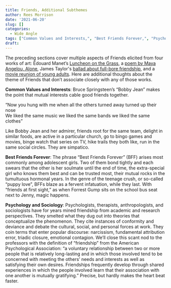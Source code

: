 ```yaml
---
title: Friends, Additional Subthemes
author: Rees Morrison
date: '2021-06-20'
slug: []
categories:
  - Wide Angle
tags: ["Common Values and Interests,", "Best Friends Forever,", "Psychology and Sociology",]
draft: 
---
```


The preceding sections cover multiple aspects of Friends elicited from four works of art:   Édouard Manet’s [Luncheon on the Grass](https://themesfromart.com/post/2021-06-20-friends-luncheon-on-the-grass-a-painting-by-edouard-manet/friendsluncheon/), a [poem by Maya Angelou, Alone](https://themesfromart.com/post/2021-06-20-friends-alone-a-poem-by-maya-angelou/friendsalone/), James Taylor's [ballad about full-bore friendship](https://themesfromart.com/post/2021-06-20-friends-you-ve-got-a-friend-a-song-by-carol-king-sung-by-james-taylor/friendstaylor/), and a [movie reunion of young adults](https://themesfromart.com/post/2021-06-20-friends-the-big-chill-a-movied-directed-by-lawrence-kasdan/friendschill/). Here are additional thoughts about the theme of Friends that don’t associate closely with any of those works.

**Common Values and Interests**: Bruce Springsteen’s “Bobby Jean” makes the point that mutual interests cable good friends together.

“Now you hung with me when all the others turned away turned up their nose  
We liked the same music we liked the same bands we liked the same clothes”    

Like Bobby Jean and her admirer, friends root for the same team, delight in similar foods, are active in a particular church, go to bingo games and movies, binge watch that series on TV, hike trails they both like, run in the same social circles.  They are simpatico.

**Best Friends Forever**:  The phrase “Best Friends Forever” (BFF) arises most commonly among adolescent girls.  Two of them bond tightly and each swears that the other is her soulmate until the end of time, the extra-special girl who knows them best and can be trusted most, their mutual rocks in the tumultuous hormonal years.   In the genre of the teenage crush, or so-called “puppy love”, BFFs blaze as a fervent infatuation, while they last.  With “friends at first sight,” as when Forrest Gump sits on the school bus seat next to Jenny, magic happens.  

**Psychology and Sociology**: Psychologists, therapists, anthropologists, and sociologists have for years mined friendship from academic and research perspectives.  They smelted what they dug out into theories that conceptualize the phenomenon.  They cite instances of conformity and deviance and debate the cultural, social, and personal forces at work.  They coin terms that enter popular discourse: narcissism, fundamental attribution error, triadic closure, emotional contagion.  We’ll close this scant nod to the professors with the definition of “friendship” from the American Psychological Association: “a voluntary relationship between two or more people that is relatively long-lasting and in which those involved tend to be concerned with meeting the others’ needs and interests as well as satisfying their own desires. Friendships frequently develop through shared experiences in which the people involved learn that their association with one another is mutually gratifying.”  Precise, but hardly makes the heart beat faster.

